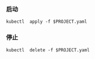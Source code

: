  ### 启动
 ```
 kubectl  apply -f $PROJECT.yaml
 ```
 
 ### 停止
 ```
kubectl  delete -f $PROJECT.yaml
 ```